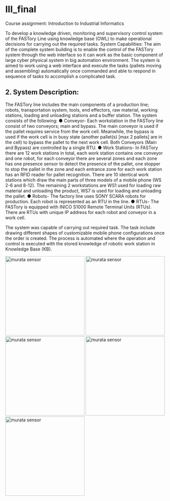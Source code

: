 # III_final
Course assignment: Introduction to Industrial Informatics

To develop a knowledge driven, monitoring and supervisory control system of the
FASTory Line using knowledge base (OWL) to make operational decisions for carrying
out the required tasks. 
System Capabilities: The aim of the complete system building is to enable the
control of the FASTory system through the web interface so it can work as the basic
component of large cyber physical system in big automation environment. The
system is aimed to work using a web interface and execute the tasks
(pallets moving and assembling) automatically once commanded and able to
respond in sequence of tasks to accomplish a complicated task.

## 2. System Description:
The FASTory line includes the main components of a production line; robots,
transportation system, tools, end effectors, raw material, working stations, loading
and unloading stations and a buffer station.
The system consists of the following:
● Conveyor- Each workstation in the FASTory line consist of two conveyors;
main and bypass. The main conveyor is used if the pallet requires service
from the work cell. Meanwhile, the bypass is used if the work cell is in busy
state (another pallet(s) [max 2 pallets] are in the cell) to bypass the pallet to
the next work cell. Both Conveyors (Main and Bypass) are controlled by a
single RTU.
● Work Stations-
In FASTory there are 12 work stations in total, each work station contains one
conveyor and one robot, for each conveyor there are several zones and each
zone has one presence sensor to detect the presence of the pallet, one
stopper to stop the pallet in the zone and each entrance zone for each work
station has an RFID reader for pallet recognition.
There are 10 identical work stations which draw the main parts of three
models of a mobile phone (WS 2-6 and 8-12). The remaining 2 workstations
are WS1 used for loading raw material and unloading the product, WS7 is
used for loading and unloading the pallet.
● Robots- The factory line uses SONY SCARA robots for production. Each robot
is represented as an RTU in the line.
● RTUs- The FASTory is equipped with INICO S1000 Remote Terminal Units
(RTUs). There are RTUs with unique IP address for each robot and conveyor in
a work cell.

The system was capable of carrying out required task. The task include drawing different shapes of customizable mobile phone configurations once the order is created. The process is automated where the operation and control is executed with the stored knowledge of robotic work station in Knowledge Base (KB).

<image src = "img/Murata.PNG" alt = "murata sensor" width = 250> 
<image src = "img/Murata.PNG" alt = "murata sensor" width = 250> 
<image src = "img/Murata.PNG" alt = "murata sensor" width = 250> 
<image src = "img/Murata.PNG" alt = "murata sensor" width = 250> 
<image src = "img/Murata.PNG" alt = "murata sensor" width = 250> 

